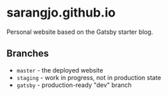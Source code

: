 # sarangjo.github.io

Personal website based on the Gatsby starter blog.

## Branches

- `master` - the deployed website
- `staging` - work in progress, not in production state
- `gatsby` - production-ready "dev" branch